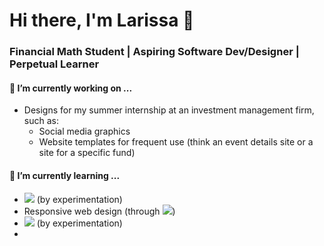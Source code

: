 # Hi there, I'm Larissa 👋

### Financial Math Student | Aspiring Software Dev/Designer | Perpetual Learner

<!--
**lfeatherby/lfeatherby** is a ✨ _special_ ✨ repository because its `README.md` (this file) appears on your GitHub profile.

Here are some ideas to get you started:

- 🔭 I’m currently working on ...
- 🌱 I’m currently learning ...
- 👯 I’m looking to collaborate on ...
- 🤔 I’m looking for help with ...
- 💬 Ask me about ...
- 📫 How to reach me: ...
- 😄 Pronouns: ...
- ⚡ Fun fact: ...
-->

#### 🔭 I’m currently working on ...
- Designs for my summer internship at an investment management firm, such as:
  - Social media graphics
  - Website templates for frequent use (think an event details site or a site for a specific fund)

#### 🌱 I’m currently learning ...
- ![](https://img.shields.io/badge/p5.js-ED225D?style=flat&logo=p5dotjs&logoColor=white&logoSize=auto) (by experimentation)
- Responsive web design (through ![](https://img.shields.io/badge/freeCodeCamp-0A0A23?style=flat&logo=freecodecamp&logoColor=white&logoSize=auto))
- ![](https://img.shields.io/badge/Tailwind_CSS-0A0A23?style=flat&logo=tailwindcss&logoColor=white&logoSize=auto) (by experimentation)
- 
